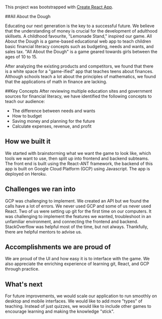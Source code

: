 This project was bootstrapped with [Create React App](https://github.com/facebook/create-react-app).

##All About the Dough

Educating our next generation is the key to a successful future. We believe that the understanding of money is crucial for the development of adulthood skillsets.  A childhood favourite, "Lemonade Stand," inspired our game. All About the Dough is a game-based educational web app to teach children basic financial literacy concepts such as budgeting, needs and wants, and sales tax.  "All About the Dough" is a game geared towards girls between the ages of 10 to 15.

After analyzing the existing products and competitors, we found that there is a white space for a "game-ified" app that teaches teens about finances.  Although schools teach a lot about the principles of mathematics, we found that the applications of math in finance are lacking. 

##Key Concepts 
After reviewing multiple education sites and government sources for financial literacy, we have identified the following concepts to teach our audience:

- The difference between needs and wants
- How to budget
- Saving money and planning for the future
- Calculate expenses, revenue, and profit

## How we built it
We started with brainstorming what we want the game to look like, which tools we want to use, then split up into frontend and backend subteams. The front end is built using the React-ANT framework, the backend of this app is built on Google Cloud Platform (GCP) using Javascript. The app is deployed on Heroku.

## Challenges we ran into

GCP was challenging to implement. We created an API but we found the calls have a lot of errors. We never used GCP and some of us never used React. Two of us were setting up git for the first time on our computers. It was challenging to implement the features we wanted, troubleshoot in an unfamiliar environment, and connecting the frontend and backend. StackOverflow was helpful most of the time, but not always. Thankfully, there are helpful mentors to advise us.

## Accomplishments we are proud of

We are proud of the UI and how easy it is to interface with the game. We also appreciate the enriching experience of learning git, React, and GCP through practice.

## What's next
For future improvements, we would scale our application to run smoothly on desktop and mobile interfaces. We would like to add more "types" of teaching. Instead of just quizzes, we would like to include other games to encourage learning and making the knowledge "stick". 
